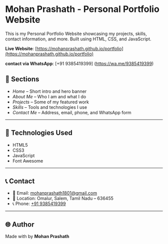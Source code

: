 # Mohan Prashath - Personal Portfolio Website 

This is my Personal Portfolio Website showcasing
my projects, skills, contact information, and more.
Built using HTML, CSS, and JavaScript.

**Live Website**:
[https://mohanprashath.github.io/portfolio](https://mohanprashath.github.io/portfolio)


**contact via WhatsApp**: 
[+91 9385419399] (https://wa.me/9385419399)

## 📌 Sections

- *Home* – Short intro and hero banner
- *About Me* – Who I am and what I do
- *Projects* – Some of my featured work
- *Skills* – Tools and technologies I use
- *Contact Me* – Address, email, phone, and WhatsApp form

---

## 🚀 Technologies Used

- HTML5  
- CSS3  
- JavaScript  
- Font Awesome


---

## 📞 Contact

- 📧 Email: mohanprashath1801@gmail.com  
- 📍 Location: Omalur, Salem, Tamil Nadu – 636455  
- 📞 Phone: [+91 9385419399](https://wa.me/919385419399)

---

## 🌐 Author

Made with by **Mohan Prashath**
